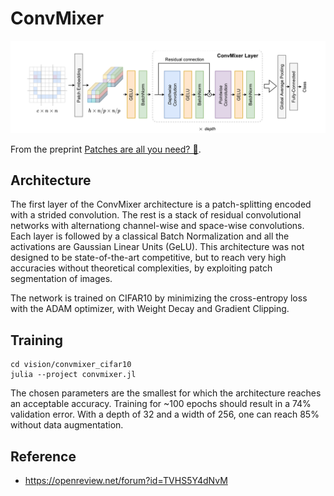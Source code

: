# ConvMixer

![](doc/convmixerarchi.png)

From the preprint [Patches are all you need? 🤷](https://openreview.net/forum?id=TVHS5Y4dNvM). 

## Architecture 

The first layer of the ConvMixer architecture is a patch-splitting encoded with a strided convolution. The rest is a stack of residual convolutional networks with alternationg channel-wise and space-wise convolutions. Each layer is followed by a classical Batch Normalization and all the activations are Gaussian Linear Units (GeLU). This architecture was not designed to be state-of-the-art competitive, but to reach very high accuracies without theoretical complexities, by exploiting patch segmentation of images. 

The network is trained on CIFAR10 by minimizing the cross-entropy loss with the ADAM optimizer, with Weight Decay and Gradient Clipping. 

## Training

```
cd vision/convmixer_cifar10
julia --project convmixer.jl
```

The chosen parameters are the smallest for which the architecture reaches an acceptable accuracy. Training for ~100 epochs should result in a 74\% validation error. With a depth of 32 and a width of 256, one can reach 85\% without data augmentation.  

## Reference

- https://openreview.net/forum?id=TVHS5Y4dNvM
